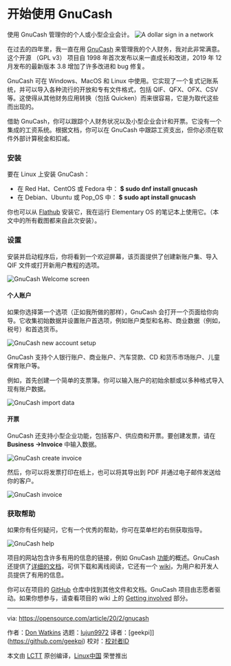[#]: collector: (lujun9972)
[#]: translator: (geekpi)
[#]: reviewer: ( )
[#]: publisher: ( )
[#]: url: ( )
[#]: subject: (Getting started with GnuCash)
[#]: via: (https://opensource.com/article/20/2/gnucash)
[#]: author: (Don Watkins https://opensource.com/users/don-watkins)

开始使用 GnuCash
======
使用 GnuCash 管理你的个人或小型企业会计。
![A dollar sign in a network][1]

在过去的四年里，我一直在用 [GnuCash][2] 来管理我的个人财务，我对此非常满意。这个开源 （GPL v3） 项目自 1998 年首次发布以来一直成长和改进，2019 年 12 月发布的最新版本 3.8 增加了许多改进和 bug 修复。

GnuCash 可在 Windows、MacOS 和 Linux 中使用。它实现了一个复式记账系统，并可以导入各种流行的开放和专有文件格式，包括 QIF、QFX、OFX、CSV 等。这使得从其他财务应用转换（包括 Quicken）而来很容易，它是为取代这些而出现的。

借助 GnuCash，你可以跟踪个人财务状况以及小型企业会计和开票。它没有一个集成的工资系统。根据文档，你可以在 GnuCash 中跟踪工资支出，但你必须在软件外部计算税金和扣减。

### 安装

要在 Linux 上安装 GnuCash：

  * 在 Red Hat、CentOS 或 Fedora 中： **$ sudo dnf install gnucash**
  * 在 Debian、Ubuntu 或 Pop_OS 中： **$ sudo apt install gnucash**



你也可以从 [Flathub][3] 安装它，我在运行 Elementary OS 的笔记本上使用它。（本文中的所有截图都来自此次安装）。

### 设置

安装并启动程序后，你将看到一个欢迎屏幕，该页面提供了创建新账户集、导入 QIF 文件或打开新用户教程的选项。

![GnuCash Welcome screen][4]

#### 个人账户

如果你选择第一个选项（正如我所做的那样），GnuCash 会打开一个页面给你向导。它收集初始数据并设置账户首选项，例如账户类型和名称、商业数据（例如，税号）和首选货币。

![GnuCash new account setup][5]

GnuCash 支持个人银行账户、商业账户、汽车贷款、CD 和货币市场账户、儿童保育账户等。

例如，首先创建一个简单的支票簿。你可以输入账户的初始余额或以多种格式导入现有账户数据。

![GnuCash import data][6]

#### 开票

GnuCash 还支持小型企业功能，包括客户、供应商和开票。要创建发票，请在 **Business -&gt;Invoice** 中输入数据。

![GnuCash create invoice][7]

然后，你可以将发票打印在纸上，也可以将其导出到 PDF 并通过电子邮件发送给你的客户。

![GnuCash invoice][8]

### 获取帮助

如果你有任何疑问，它有一个优秀的帮助，你可在菜单栏的右侧获取指导。

![GnuCash help][9]

项目的网站包含许多有用的信息的链接，例如 GnuCash [功能][10]的概述。GnuCash 还提供了[详细的文档][11]，可供下载和离线阅读，它还有一个 [wiki][12]，为用户和开发人员提供了有用的信息。

你可以在项目的 [GitHub][13] 仓库中找到其他文件和文档。GnuCash 项目由志愿者驱动。如果你想参与，请查看项目的 wiki 上的 [Getting involved][14] 部分。

--------------------------------------------------------------------------------

via: https://opensource.com/article/20/2/gnucash

作者：[Don Watkins][a]
选题：[lujun9972][b]
译者：[geekpi]](https://github.com/geekpi)
校对：[校对者ID](https://github.com/校对者ID)

本文由 [LCTT](https://github.com/LCTT/TranslateProject) 原创编译，[Linux中国](https://linux.cn/) 荣誉推出

[a]: https://opensource.com/users/don-watkins
[b]: https://github.com/lujun9972
[1]: https://opensource.com/sites/default/files/styles/image-full-size/public/lead-images/osdc_whitehurst_money.png?itok=ls-SOzM0 (A dollar sign in a network)
[2]: https://www.gnucash.org/
[3]: https://flathub.org/apps/details/org.gnucash.GnuCash
[4]: https://opensource.com/sites/default/files/images/gnucash_welcome.png (GnuCash Welcome screen)
[5]: https://opensource.com/sites/default/files/uploads/gnucash_newaccountsetup.png (GnuCash new account setup)
[6]: https://opensource.com/sites/default/files/uploads/gnucash_importdata.png (GnuCash import data)
[7]: https://opensource.com/sites/default/files/uploads/gnucash_enter-invoice.png (GnuCash create invoice)
[8]: https://opensource.com/sites/default/files/uploads/gnucash_invoice.png (GnuCash invoice)
[9]: https://opensource.com/sites/default/files/uploads/gnucash_help.png (GnuCash help)
[10]: https://www.gnucash.org/features.phtml
[11]: https://www.gnucash.org/docs/v3/C/gnucash-help.pdf
[12]: https://wiki.gnucash.org/wiki/GnuCash
[13]: https://github.com/Gnucash
[14]: https://wiki.gnucash.org/wiki/GnuCash#Getting_involved_in_the_GnuCash_project
